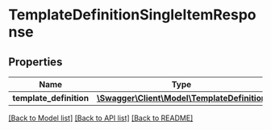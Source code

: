 # TemplateDefinitionSingleItemResponse

## Properties
Name | Type | Description | Notes
------------ | ------------- | ------------- | -------------
**template_definition** | [**\Swagger\Client\Model\TemplateDefinition**](TemplateDefinition.md) |  | [optional] 

[[Back to Model list]](../README.md#documentation-for-models) [[Back to API list]](../README.md#documentation-for-api-endpoints) [[Back to README]](../README.md)



